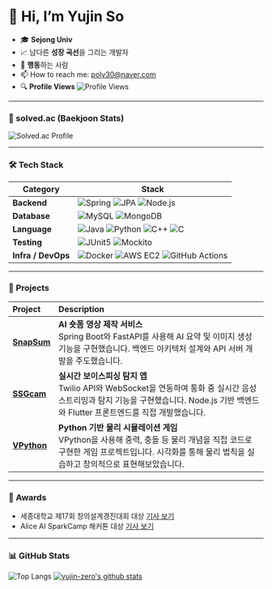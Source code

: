 # 👋 Hi, I’m Yujin So

- 🎓 **Sejong Univ**
- 📈 남다른 **성장 곡선**을 그리는 개발자  
- 👀 **행동**하는 사람  
- 📫 How to reach me: poly30@naver.com
- 🔍 **Profile Views** ![Profile Views](https://komarev.com/ghpvc/?username=yujin-zero&color=blueviolet)

---

### 🌟 solved.ac (Baekjoon Stats)
![Solved.ac Profile](http://mazassumnida.wtf/api/generate_badge?boj=poly30)

---

### 🛠 Tech Stack

| Category         | Stack |
|------------------|-------|
| **Backend**      | ![Spring](https://img.shields.io/badge/Spring-6DB33F?style=flat-square&logo=spring&logoColor=white) ![JPA](https://img.shields.io/badge/JPA-59666C?style=flat-square&logo=hibernate&logoColor=white) ![Node.js](https://img.shields.io/badge/Node.js-339933?style=flat-square&logo=node.js&logoColor=white) |
| **Database**     | ![MySQL](https://img.shields.io/badge/MySQL-4479A1?style=flat-square&logo=mysql&logoColor=white) ![MongoDB](https://img.shields.io/badge/MongoDB-47A248?style=flat-square&logo=mongodb&logoColor=white) |
| **Language**     | ![Java](https://img.shields.io/badge/Java-007396?style=flat-square&logo=java&logoColor=white) ![Python](https://img.shields.io/badge/Python-3776AB?style=flat-square&logo=python&logoColor=white) ![C++](https://img.shields.io/badge/C++-00599C?style=flat-square&logo=c%2B%2B&logoColor=white) ![C](https://img.shields.io/badge/C-A8B9CC?style=flat-square&logo=c&logoColor=white) |
| **Testing**      | ![JUnit5](https://img.shields.io/badge/JUnit5-25A162?style=flat-square&logo=java&logoColor=white) ![Mockito](https://img.shields.io/badge/Mockito-CA2130?style=flat-square&logo=java&logoColor=white) |
| **Infra / DevOps** | ![Docker](https://img.shields.io/badge/Docker-2496ED?style=flat-square&logo=docker&logoColor=white) ![AWS EC2](https://img.shields.io/badge/AWS_EC2-FF9900?style=flat-square&logo=amazon-aws&logoColor=white) ![GitHub Actions](https://img.shields.io/badge/GitHub_Actions-2088FF?style=flat-square&logo=githubactions&logoColor=white) |


---

### 🚀 Projects

| Project | Description |
|:--------|:------------|
| [**SnapSum**](https://github.com/Elice-AI-Spark-Camp/SnapSum-Back) | **AI 숏폼 영상 제작 서비스**<br>Spring Boot와 FastAPI를 사용해 AI 요약 및 이미지 생성 기능을 구현했습니다. 백엔드 아키텍처 설계와 API 서버 개발을 주도했습니다. |
| [**SSGcam**](https://github.com/yujin-zero/SSGcam) | **실시간 보이스피싱 탐지 앱**<br>Twilio API와 WebSocket을 연동하여 통화 중 실시간 음성 스트리밍과 탐지 기능을 구현했습니다. Node.js 기반 백엔드와 Flutter 프론트엔드를 직접 개발했습니다. |
| [**VPython**](https://github.com/yujin-zero/VPython) | **Python 기반 물리 시뮬레이션 게임**<br>VPython을 사용해 중력, 충돌 등 물리 개념을 직접 코드로 구현한 게임 프로젝트입니다. 시각화를 통해 물리 법칙을 실습하고 창의적으로 표현해보았습니다. |



---

### 🏅 Awards

- 세종대학교 제17회 창의설계경진대회 대상 [기사 보기](http://www.sejongpr.ac.kr/sejongnewspaperview.do?currentPage=7&searchField=&searchValue=&boardType=2&pkid=67665)
- Alice AI SparkCamp 해커톤 대상 [기사 보기](https://elice.io/ko/newsroom/ai-cloud-hackathon-winner)


---

### 📊 GitHub Stats

![Top Langs](https://github-readme-stats.vercel.app/api/top-langs/?username=yujin-zero&layout=compact&show_icons=true&show_owner=true&hide_title=true&hide=&langs_count=8)
[![yujin-zero's github stats](https://github-readme-stats.vercel.app/api?username=yujin-zero&hide=&hide_title=true&show_icons=true)](https://github.com/anuraghazra/github-readme-stats)



